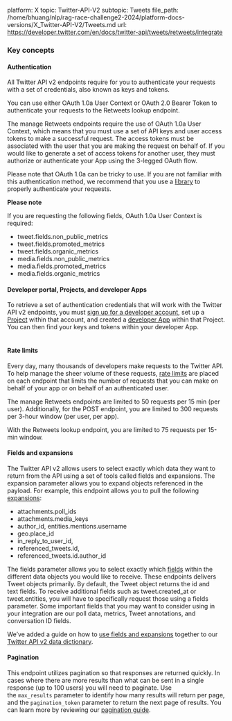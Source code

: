 platform: X
topic: Twitter-API-V2
subtopic: Tweets
file_path: /home/bhuang/nlp/rag-race-challenge2-2024/platform-docs-versions/X_Twitter-API-V2/Tweets.md
url: https://developer.twitter.com/en/docs/twitter-api/tweets/retweets/integrate


### Key concepts

#### Authentication

All Twitter API v2 endpoints require for you to authenticate your requests with a set of credentials, also known as keys and tokens.

You can use either OAuth 1.0a User Context or OAuth 2.0 Bearer Token to authenticate your requests to the Retweets lookup endpoint. 

The manage Retweets endpoints require the use of OAuth 1.0a User Context, which means that you must use a set of API keys and user access tokens to make a successful request. The access tokens must be associated with the user that you are making the request on behalf of. If you would like to generate a set of access tokens for another user, they must authorize or authenticate your App using the 3-legged OAuth flow.

Please note that OAuth 1.0a can be tricky to use. If you are not familiar with this authentication method, we recommend that you use a [library](https://developer.twitter.com/en/docs/twitter-api/tools-and-libraries) to properly authenticate your requests.

**Please note**

If you are requesting the following fields, OAuth 1.0a User Context is required: 

* tweet.fields.non\_public\_metrics
* tweet.fields.promoted\_metrics
* tweet.fields.organic\_metrics
* media.fields.non\_public\_metrics
* media.fields.promoted\_metrics
* media.fields.organic\_metrics

#### Developer portal, Projects, and developer Apps

To retrieve a set of authentication credentials that will work with the Twitter API v2 endpoints, you must [sign up for a developer account](https://developer.twitter.com/en/portal/petition/essential/basic-info), set up a [Project](https://developer.twitter.com/en/docs/projects) within that account, and created a [developer App](https://developer.twitter.com/en/docs/apps) within that Project. You can then find your keys and tokens within your developer App.   
 

#### Rate limits

Every day, many thousands of developers make requests to the Twitter API. To help manage the sheer volume of these requests, [rate limits](https://developer-staging.twitter.com/en/docs/twitter-api/rate-limits) are placed on each endpoint that limits the number of requests that you can make on behalf of your app or on behalf of an authenticated user.

The manage Retweets endpoints are limited to 50 requests per 15 min (per user). Additionally, for the POST endpoint, you are limited to 300 requests per 3-hour window (per user, per app). 

With the Retweets lookup endpoint, you are limited to 75 requests per 15-min window. 

#### Fields and expansions

The Twitter API v2 allows users to select exactly which data they want to return from the API using a set of tools called fields and expansions. The expansion parameter allows you to expand objects referenced in the payload. For example, this endpoint allows you to pull the following [expansions](https://developer.twitter.com/en/docs/twitter-api/expansions):

* attachments.poll\_ids
* attachments.media\_keys
* author\_id, entities.mentions.username
* geo.place\_id
* in\_reply\_to\_user\_id,
* referenced\_tweets.id,
* referenced\_tweets.id.author\_id

  
The fields parameter allows you to select exactly which [fields](https://developer.twitter.com/en/docs/twitter-api/fields) within the different data objects you would like to receive. These endpoints delivers Tweet objects primarily. By default, the Tweet object returns the id and text fields. To receive additional fields such as tweet.created\_at or tweet.entities, you will have to specifically request those using a fields parameter. Some important fields that you may want to consider using in your integration are our poll data, metrics, Tweet annotations, and conversation ID fields.

We’ve added a guide on how to [use fields and expansions](https://developer.twitter.com/en/docs/twitter-api/data-dictionary/using-fields-and-expansions) together to our [Twitter API v2 data dictionary](https://developer.twitter.com/en/docs/twitter-api/data-dictionary/introduction).

#### Pagination

This endpoint utilizes pagination so that responses are returned quickly. In cases where there are more results than what can be sent in a single response (up to 100 users) you will need to paginate. Use the `max_results` parameter to identify how many results will return per page, and the `pagination_token` parameter to return the next page of results. You can learn more by reviewing our [pagination guide](https://developer.twitter.com/en/docs/twitter-api/pagination).
